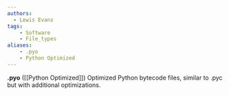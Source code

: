 ```yaml
---
authors:
  - Lewis Evans
tags:
    - Software
    - File_types
aliases:
    - .pyo
    - Python Optimized
---
```

**.pyo** ([[Python Optimized]]) Optimized Python bytecode files, similar to .pyc but with additional optimizations.
